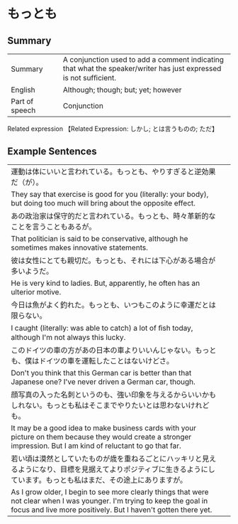 # もっとも

## Summary

<table><tr>   <td>Summary<td>   <td>A conjunction used to add a comment indicating that what the speaker/writer has just expressed is not sufﬁcient.</td><tr><tr>   <td>English<td>   <td>Although; though; but; yet; however</td><tr><tr>   <td>Part of speech<td>   <td>Conjunction</td><tr></table><tr>   <td>Related expression<td>   <td>【Related Expression: しかし; とは言うものの; ただ】</td><tr></table></table>

## Example Sentences

<table><tr><td>運動は体にいいと言われている。もっとも、やりすぎると逆効果だ（が）。<td><tr><tr><td>They say that exercise is good for you (literally: your body), but doing too much will bring about the opposite effect.<td><tr><tr><td>あの政治家は保守的だと言われている。もっとも、時々革新的なことを言うこともあるが。<td><tr><tr><td>That politician is said to be conservative, although he sometimes makes innovative statements.<td><tr><tr><td>彼は女性にとても親切だ。もっとも、それには下心がある場合が多いようだ。<td><tr><tr><td>He is very kind to ladies. But, apparently, he often has an ulterior motive.<td><tr><tr><td>今日は魚がよく釣れた。もっとも、いつもこのように幸運だとは限らない。<td><tr><tr><td>I caught (literally: was able to catch) a lot of ﬁsh today, although I'm not always this lucky.<td><tr><tr><td>このドイツの車の方があの日本の車よりいいんじゃない。もっとも、僕はドイツの車を運転したことはないけどさ。<td><tr><tr><td>Don't you think that this German car is better than that Japanese one? I've never driven a German car, though.<td><tr><tr><td>顔写真の入った名刺というのも、強い印象を与えるからいいかもしれない。もっとも私はそこまでやりたいとは思わないけれども。<td><tr><tr><td>It may be a good idea to make business cards with your picture on them because they would create a stronger impression. But I am kind of reluctant to go that far.<td><tr><tr><td>若い頃は漠然としていたものが歳を重ねるごとにハッキリと見えるようになり、目標を見据えてよりポジティブに生きるようにしています。もっとも私はまだ、その途上にありますが。<td><tr><tr><td>As I grow older, I begin to see more clearly things that were not clear when I was younger. I'm trying to keep the goal in focus and live more positively. But I haven't gotten there yet.<td><tr></table>

